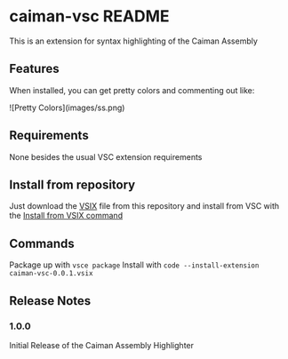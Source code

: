 # caiman-vsc README

This is an extension for syntax highlighting of the Caiman Assembly

## Features

When installed, you can get pretty colors and commenting out like:

\!\[Pretty Colors\]\(images/ss.png\)

## Requirements

None besides the usual VSC extension requirements

## Install from repository

Just download the [VSIX](caiman-vsc-0.0.1.vsix) file from this repository and install from VSC with the [Install from VSIX command](https://code.visualstudio.com/api/working-with-extensions/publishing-extension#packaging-extensions)

## Commands

Package up with `vsce package`
Install with `code --install-extension caiman-vsc-0.0.1.vsix`

## Release Notes

### 1.0.0

Initial Release of the Caiman Assembly Highlighter
